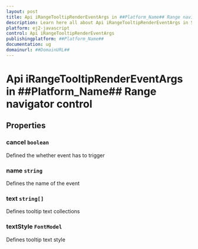 ```yaml
---
layout: post
title: Api iRangeTooltipRenderEventArgs in ##Platform_Name## Range navigator control | Syncfusion
description: Learn here all about Api iRangeTooltipRenderEventArgs in Syncfusion ##Platform_Name## Range navigator control of Syncfusion Essential JS 2 and more.
platform: ej2-javascript
control: Api iRangeTooltipRenderEventArgs 
publishingplatform: ##Platform_Name##
documentation: ug
domainurl: ##DomainURL##
---
```


# Api iRangeTooltipRenderEventArgs in ##Platform_Name## Range navigator control

## Properties

### cancel `boolean`

Defined the whether event has to trigger

### name `string`

Defines the name of the event

### text `string[]`

Defines tooltip text collections

### textStyle `FontModel`

Defines tooltip text style
